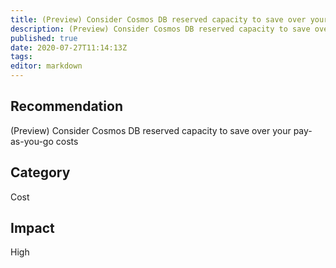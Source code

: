 ```yaml
---
title: (Preview) Consider Cosmos DB reserved capacity to save over your pay as you go costs
description: (Preview) Consider Cosmos DB reserved capacity to save over your pay as you go costs
published: true
date: 2020-07-27T11:14:13Z
tags:
editor: markdown
---
```


## Recommendation
(Preview) Consider Cosmos DB reserved capacity to save over your pay-as-you-go costs

## Category
Cost

## Impact
High

